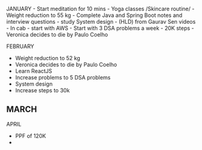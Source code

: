 JANUARY
	- Start meditation for 10 mins
	- Yoga classes /Skincare routine/ 
	- Weight reduction to 55 kg
	- Complete Java and Spring Boot notes and interview questions
	- study System design - (HLD) from Gaurav Sen videos 
	- In cab - start with AWS
	- Start with 3 DSA problems a week
	- 20K steps
	- Veronica decides to die by Paulo Coelho
	
FEBRUARY
- Weight reduction to 52 kg
- Veronica decides to die by Paulo Coelho
- Learn ReactJS
- Increase problems to 5 DSA problems
- System design
- Increase steps to 30k

MARCH
- 

APRIL
- PPF of 120K
- 
